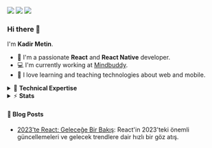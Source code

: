 [![](https://img.shields.io/badge/Twitter-1DA1F2?style=for-the-badge&logo=twitter&logoColor=white)](https://twitter.com/_kadirmetin)
[![](https://img.shields.io/badge/LinkedIn-0077B5?style=for-the-badge&logo=linkedin&logoColor=white)](https://www.linkedin.com/in/kadirmetin/)
[![](https://img.shields.io/badge/GitHub-100000?style=for-the-badge&logo=github&logoColor=white)](https://github.com/kadirmetin)

### Hi there 👋

I'm **Kadir Metin**.

- 🔭 I'm a passionate **React** and **React Native** developer.
- 💻 I'm currently working at [Mindbuddy](https://mindbuddy.io/).
- 🧡 I love learning and teaching technologies about web and mobile.

<details>
  <summary>📌 <b>Technical Expertise</b></summary>
  ✅ Backend Stack: Node.js, Express.js, Bun, Hono<br>
  ✅ Database: PostgreSQL, MongoDb<br>
  ✅ Frontend: React, TypeScript<br>
  ✅ Mobile: React Native, Firebase<br>
  ✅ Management: Git, Github<br>
  ✅ Cloud Services: AWS<br>
  ✅ Other: Redux<br>
</details>

<details>
  <summary>⚡ <b>Stats</b></summary>
  <img src="https://github-readme-stats.vercel.app/api?username=kadirmetin&show_icons=true&count_private=true&theme=dark" />
</details>

#### 📝 Blog Posts

- [2023'te React: Geleceğe Bir Bakış](https://blog.softforware.com/post/cln9duqx70000lh086izs2tiv): React'in 2023'teki önemli güncellemeleri ve gelecek trendlere dair hızlı bir göz atış.

